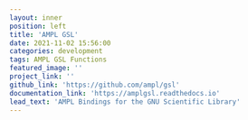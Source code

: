 ```yaml
---
layout: inner
position: left
title: 'AMPL GSL'
date: 2021-11-02 15:56:00
categories: development
tags: AMPL GSL Functions
featured_image: ''
project_link: ''
github_link: 'https://github.com/ampl/gsl'
documentation_link: 'https://amplgsl.readthedocs.io'
lead_text: 'AMPL Bindings for the GNU Scientific Library'
---
```

